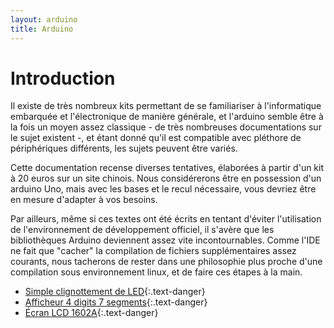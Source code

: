 ```yaml
---
layout: arduino
title: Arduino
---
```

# Introduction

Il existe de très nombreux kits permettant de se familiariser à l'informatique
embarquée et l'électronique de manière générale, et l'arduino semble être à la
fois un moyen assez classique - de très nombreuses documentations sur le sujet
existent -, et étant donné qu'il est compatible avec pléthore de périphériques
différents, les sujets peuvent être variés.

Cette documentation recense diverses tentatives, élaborées à partir d'un kit à
20 euros sur un site chinois. Nous considérerons être en possession d'un
arduino Uno, mais avec les bases et le recul nécessaire, vous devriez être en
mesure d'adapter à vos besoins.

Par ailleurs, même si ces textes ont été écrits en tentant d'éviter
l'utilisation de l'environnement de développement officiel, il s'avère que les
bibliothèques Arduino deviennent assez vite incontournables. Comme l'IDE ne
fait que "cacher" la compilation de fichiers supplémentaires assez courants,
nous tacherons de rester dans une philosophie plus proche d'une compilation
sous environnement linux, et de faire ces étapes à la main.

* [Simple clignottement de LED](ledblink.md){:.text-danger}
* [Afficheur 4 digits 7 segments](4digits7seg.md){:.text-danger}
* [Écran LCD 1602A](lcd.md){:.text-danger}

